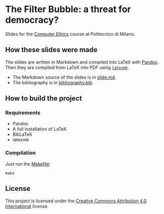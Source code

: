 # The Filter Bubble: a threat for democracy?

Slides for the [Computer Ethics](http://home.deib.polimi.it/schiaffo/CE/) course at Politecnico di Milano.

## How these slides were made

The slides are written in Markdown and compiled into LaTeX with [Pandoc](http://pandoc.org/).
Then they are compiled from LaTeX into PDF using [`latexmk`](https://www.ctan.org/pkg/latexmk/).

* The Markdown source of the slides is in [slide.md](slide.md).
* The bibliography is in [bibliography.bib](bibliography.bib).

## How to build the project

### Requirements

* Pandoc
* A full installation of LaTeX
* BibLaTeX
* latexmk

### Compilation

Just run the [Makefile](Makefile):

    make

## License

This project is licensed under the [Creative Commons Attribution 4.0 International](LICENSE.txt) license.
